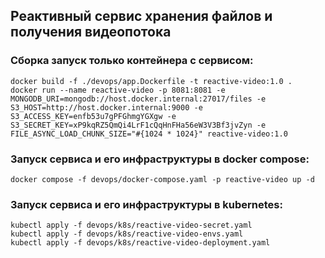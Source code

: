 ## Реактивный сервис хранения файлов и получения видеопотока

### Сборка запуск только контейнера с сервисом:
```
docker build -f ./devops/app.Dockerfile -t reactive-video:1.0 .
docker run --name reactive-video -p 8081:8081 -e MONGODB_URI=mongodb://host.docker.internal:27017/files -e S3_HOST=http://host.docker.internal:9000 -e S3_ACCESS_KEY=enfb53u7gPFGhmgYGXgw -e S3_SECRET_KEY=xP9kqRZ5QmQi4LrF1cQqHnFHa56eW3V3Bf3jvZyn -e FILE_ASYNC_LOAD_CHUNK_SIZE="#{1024 * 1024}" reactive-video:1.0
```

### Запуск сервиса и его инфраструктуры в docker compose:
```
docker compose -f devops/docker-compose.yaml -p reactive-video up -d
```

### Запуск сервиса и его инфраструктуры в kubernetes:
```
kubectl apply -f devops/k8s/reactive-video-secret.yaml
kubectl apply -f devops/k8s/reactive-video-envs.yaml
kubectl apply -f devops/k8s/reactive-video-deployment.yaml
```
